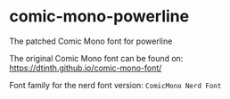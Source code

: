 # comic-mono-powerline
The patched Comic Mono font for powerline

The original Comic Mono font can be found on:
https://dtinth.github.io/comic-mono-font/

Font family for the nerd font version: `ComicMono Nerd Font`
